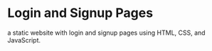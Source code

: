 # Login and Signup Pages
a static website with login and signup pages using HTML, CSS, and JavaScript. 
